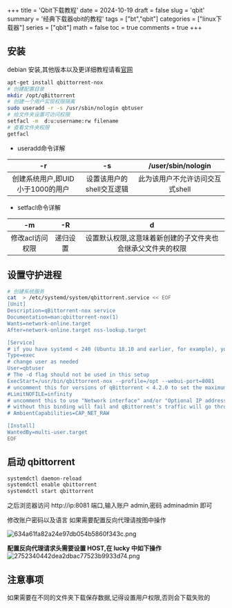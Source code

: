 +++
title = 'Qbit下载教程'
date = 2024-10-19
draft = false
slug = 'qbit'
summary = '经典下载器qbit的教程'
tags = ["bt","qbit"]
categories = ["linux下载器"]
series = ["qbit"]
math = false
toc = true
comments = true
+++

## 安装

debian 安装,其他版本以及更详细教程请看[官网](<https://github.com/qbittorrent/qBittorrent/wiki/Running-qBittorrent-without-X-server-(WebUI-only,-systemd-service-set-up,-Ubuntu-15.04-or-newer)>)

```bash
apt-get install qbittorrent-nox
# 创建配置目录
mkdir /opt/qBittorrent
# 创建一个用户实现权限隔离
sudo useradd -r -s /usr/sbin/nologin qbtuser
# 给文件夹设置可访问权限
setfacl -m  d:u:username:rw filename
# 查看文件夹权限
getfacl 
```
* useradd命令详解

|                -r                |            -s             |       /user/sbin/nologin        |
| :------------------------------: | :-----------------------: | :-----------------------------: |
| 创建系统用户,即UID小于1000的用户 | 设置该用户的shell交互逻辑 | 此为该用户不允许访问交互式shell |

* setfacl命令详解

|       -m        |    -R    |                              d                              |
| :-------------: | :------: | :---------------------------------------------------------: |
| 修改acl访问权限 | 递归设置 | 设置默认权限,这意味着新创建的子文件夹也会继承父文件夹的权限 |

## 设置守护进程

```bash
# 创建系统服务
cat  > /etc/systemd/system/qbittorrent.service << EOF
[Unit]
Description=qBittorrent-nox service
Documentation=man:qbittorrent-nox(1)
Wants=network-online.target
After=network-online.target nss-lookup.target

[Service]
# if you have systemd < 240 (Ubuntu 18.10 and earlier, for example), you probably want to use Type=simple instead
Type=exec
# change user as needed
User=qbtuser
# The -d flag should not be used in this setup
ExecStart=/usr/bin/qbittorrent-nox --profile=/opt --webui-port=8081
# uncomment this for versions of qBittorrent < 4.2.0 to set the maximum number of open files to unlimited
#LimitNOFILE=infinity
# uncomment this to use "Network interface" and/or "Optional IP address to bind to" options
# without this binding will fail and qBittorrent's traffic will go through the default route
# AmbientCapabilities=CAP_NET_RAW

[Install]
WantedBy=multi-user.target
EOF
```

## 启动 qbittorrent

```bash
systemdctl daemon-reload
systemdctl enable qbittorrent
systemdctl start qbittorrent
```

之后浏览器访问 http://ip:8081 端口,输入账户 admin,密码 adminadmin 即可

修改账户密码以及语言
如果需要配置反向代理请按图中操作

![634a61fa82a24e97db054b5860f343c.png](https://s2.loli.net/2024/10/19/2p3GPjlNdLF6IUk.png)

**配置反向代理请求头需要设置 HOST,在 lucky 中如下操作**
![2752340442dea2dbac77523b9933d74.png](https://s2.loli.net/2024/10/19/KBa4RQjOoeCb35V.png)

## 注意事项

如果需要在不同的文件夹下载保存数据,记得设置用户权限,否则会下载失败的
